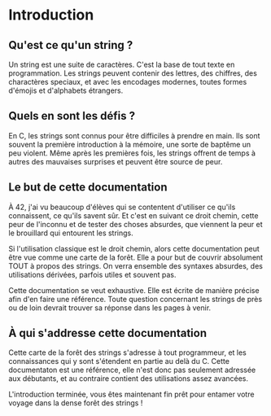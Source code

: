 # Introduction

## Qu'est ce qu'un string ?

Un string est une suite de caractères. C'est la base de tout texte en programmation. Les strings peuvent contenir des lettres, des chiffres, des charactères speciaux, et avec les encodages modernes, toutes formes d'émojis et d'alphabets étrangers.

## Quels en sont les défis ?

En C, les strings sont connus pour être difficiles à prendre en main. Ils sont souvent la première introduction à la mémoire, une sorte de baptême un peu violent. Même après les premières fois, les strings offrent de temps à autres des mauvaises surprises et peuvent être source de peur.

## Le but de cette documentation

À 42, j'ai vu beaucoup d'élèves qui se contentent d'utiliser ce qu'ils connaissent, ce qu'ils savent sûr. Et c'est en suivant ce droit chemin, cette peur de l'inconnu et de tester des choses absurdes, que viennent la peur et le brouillard qui entourent les strings.

Si l'utilisation classique est le droit chemin, alors cette documentation peut être vue comme une carte de la forêt. Elle a pour but de couvrir absolument TOUT à propos des strings. On verra ensemble des syntaxes absurdes, des utilisations dérivées, parfois utiles et souvent pas.

Cette documentation se veut exhaustive. Elle est écrite de manière précise afin d'en faire une référence. Toute question concernant les strings de près ou de loin devrait trouver sa réponse dans les pages à venir.

## À qui s'addresse cette documentation

Cette carte de la forêt des strings s'adresse à tout programmeur, et les connaissances qui y sont s'étendent en partie au delà du C. Cette documentaton est une référence, elle n'est donc pas seulement adressée aux débutants, et au contraire contient des utilisations assez avancées.

L'introduction terminée, vous êtes maintenant fin prêt pour entamer votre voyage dans la dense forêt des strings !


